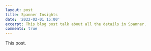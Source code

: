 ```yaml
---
layout: post
title: Spanner Insights
date: '2022-02-01 15:00'
excerpt: This blog post talk about all the details in Spanner.
comments: true
---
```


This post.
